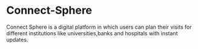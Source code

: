 # Connect-Sphere
Connect Sphere is a digital platform in which users can plan their visits for different institutions like universities,banks and hospitals with instant updates.
